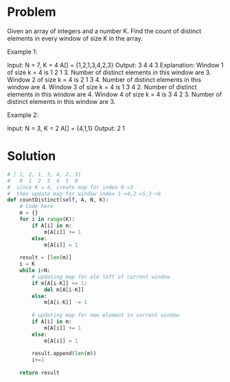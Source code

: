 # Problem

Given an array of integers and a number K. Find the count of distinct elements in every window of size K in the array.

Example 1:

Input:
N = 7, K = 4
A[] = {1,2,1,3,4,2,3}
Output: 3 4 4 3
Explanation: Window 1 of size k = 4 is
1 2 1 3. Number of distinct elements in
this window are 3. 
Window 2 of size k = 4 is 2 1 3 4. Number
of distinct elements in this window are 4.
Window 3 of size k = 4 is 1 3 4 2. Number
of distinct elements in this window are 4.
Window 4 of size k = 4 is 3 4 2 3. Number
of distinct elements in this window are 3.

Example 2:

Input:
N = 3, K = 2
A[] = {4,1,1}
Output: 2 1

# Solution

```python
# [ 1, 2, 1, 3, 4, 2, 3]
#   0  1  2  3  4  5  6
#  since K = 4, create map for index 0->3
#  then update map for window index 1->4,2->5,3->6  
def countDistinct(self, A, N, K):
    # Code here
    m = {}
    for i in range(K):
        if A[i] in m:
            m[A[i]] += 1
        else:
            m[A[i]] = 1
    
    result = [len(m)]
    i = K
    while i<N:
        # updating map for ele left of current window
        if m[A[i-K]] <= 1:
            del m[A[i-K]]
        else:
            m[A[i-K]] -= 1
            
        # updating map for new element in current window
        if A[i] in m:
            m[A[i]] += 1
        else:
            m[A[i]] = 1
            
        result.append(len(m))
        i+=1
        
    return result
```